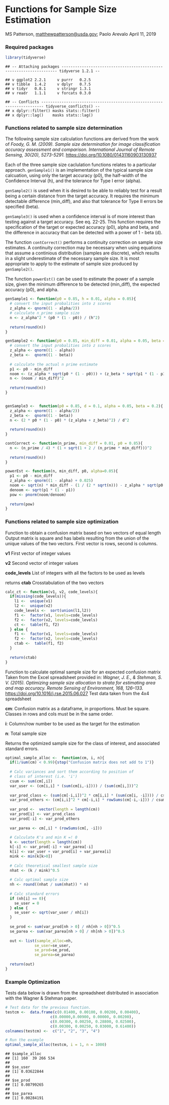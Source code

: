 Functions for Sample Size Estimation
================
MS Patterson, <matthewpatterson@usda.gov>; Paolo Arevalo
April 11, 2019

### Required packages

``` r
library(tidyverse)
```

    ## -- Attaching packages -------------------------------------------------------------------- tidyverse 1.2.1 --

    ## v ggplot2 2.2.1     v purrr   0.2.5
    ## v tibble  1.4.2     v dplyr   0.7.5
    ## v tidyr   0.8.1     v stringr 1.3.1
    ## v readr   1.1.1     v forcats 0.3.0

    ## -- Conflicts ----------------------------------------------------------------------- tidyverse_conflicts() --
    ## x dplyr::filter() masks stats::filter()
    ## x dplyr::lag()    masks stats::lag()

### Functions related to sample size determination

The following sample size calculation functions are derived from the work of *Foody, G. M. (2009). Sample size determination for image classification accuracy assessment and comparison. International Journal of Remote Sensing, 30(20), 5273-5291.* <https://doi.org/10.1080/01431160903130937>

Each of the three sample size caclulation functions relates to a particular approach. `genSample1()` is an implementation of the typical sample size calcuation, using only the target accuracy (p0), the half-width of the Confidence Interval (h), and the tolerance for Type I error (alpha).

`genSample2()` is used when it is desired to be able to reliably test for a result being a certain distance from the target accuracy. It requires the minimum detectable difference (min\_diff), and also that tolerance for Type II errors be specified (beta).

`genSample3()` is used when a confidence interval is of more interest than testing against a target accuracy. See eq. 22-25. This function requires the specification of the target or expected accuracy (p0), alpha and beta, and the difference in accuracy that can be detected with a power of 1 - beta (d).

The function `contCorrect()` performs a continuity correction on sample size estimates. A continuity correction may be necessary when using equations that assume a continious distribution (samples are discrete), which results in a slight underestimate of the necessary sample size. It is most appropriate to apply to the estimate of sample size produced by `genSample2()`.

The function `powerEst()` can be used to estimate the power of a sample size, given the minimum difference to be detected (min\_diff), the expected accuracy (p0), and alpha.

``` r
genSample1 <- function(p0 = 0.85, h = 0.01, alpha = 0.05){
  # convert the input probalities into z scores
  z_alpha <- qnorm((1 - alpha/2))
  # calculate n_prime sample size
  n <- z_alpha^2 * (p0 * (1 - p0)) / (h^2)
  
  return(round(n))
}

genSample2 <- function(p0 = 0.85, min_diff = 0.01, alpha = 0.05, beta = 0.2){
  # convert the input probalities into z scores
  z_alpha <- qnorm((1 - alpha))
  z_beta <-  qnorm((1 - beta))
  
  # calculate the actual n prime estimate 
  p1 <- p0 - min_diff
  noom <- (z_alpha * sqrt(p0 * (1 - p0))) + (z_beta * sqrt(p1 * (1 - p1)))
  n <- (noom / min_diff)^2
  
  return(round(n))
}


genSample3 <-  function(p0 = 0.85, d = 0.1, alpha = 0.05, beta = 0.2){
  z_alpha <- qnorm((1 - alpha/2))
  z_beta <-  qnorm((1 - beta))
  n <- (2 * p0 * (1 - p0) * (z_alpha + z_beta)^2) / d^2
  
  return(round(n))
}

contCorrect <- function(n_prime, min_diff = 0.01, p0 = 0.85){
  n <- (n_prime / 4) * (1 + sqrt(1 + 2 / (n_prime * min_diff)))^2
  
  return(round(n))
}

powerEst <- function(n, min_diff, p0, alpha=0.05){
  p1 <- p0 - min_diff
  z_alpha <- qnorm((1 - alpha) + 0.025)
  noom <- sqrt(n) * min_diff - (1 / (2 * sqrt(n))) - z_alpha * sqrt(p0 * min_diff)
  denoom <- sqrt(p1 * (1 - p1))
  pow <- pnorm(noom/denoom)
  
  return(pow)
}
```

### Functions related to sample size optimization

Function to obtain a confusion matrix based on two vectors of equal length Output matrix is square and has labels resulting from the union of the unique values of the two vectors. First vector is rows, second is columns.

**v1** First vector of integer values

**v2** Second vector of integer values

**code\_levels** List of integers with all the factors to be used as levels

returns **ctab** Crosstabulation of the two vectors

``` r
calc_ct <- function(v1, v2, code_levels){
  if(missing(code_levels)){
    l1 <-  unique(v1)  
    l2 <-  unique(v2)
    code_levels <-  sort(union(l1,l2))
    f1 <-  factor(v1, levels=code_levels)
    f2 <-  factor(v2, levels=code_levels)
    ct <-  table(f1, f2)
  } else { 
    f1 <-  factor(v1, levels=code_levels)
    f2 <-  factor(v2, levels=code_levels)
    ctab <-  table(f1, f2)
  }
  
  return(ctab)
}
```

Function to calculate optimal sample size for an expected confusion matrix Taken from the Excel spreadsheet provided in: *Wagner, J. E., & Stehman, S. V. (2015). Optimizing sample size allocation to strata for estimating area and map accuracy. Remote Sensing of Environment, 168, 126–133.* <https://doi.org/10.1016/j.rse.2015.06.027> Test data taken from the 4x4 spreadsheet

**cm**: Confusion matrix as a dataframe, in proportions. Must be square. Classes in rows and cols must be in the same order.

**i**: Column/row number to be used as the target for the estimation

**n**: Total sample size

Returns the optimized sample size for the class of interest, and associated standard errors.

``` r
optimal_sample_alloc <-  function(cm, i, n){
  if(1/sum(cm) < 0.99){stop("Confusion matrix does not add to 1")}
  
  # Calc variances and sort them according to position of
  # class of interest (i.e. 'i')
  csum <- sum(cm[,i])
  var_user <- (cm[i,i] * (sum(cm[i,-i]))) / (sum(cm[i,]))^2
  
  var_prod_class <- (sum(cm[-i,i])^2 * cm[i,i] * (sum(cm[i, -i]))) / csum^4
  var_prod_others <- (cm[i,i]^2 * cm[-i,i] * rowSums(cm[-i,-i])) / csum^4
  
  var_prod <-  vector(length = length(cm))
  var_prod[i] <- var_prod_class
  var_prod[-i] <- var_prod_others
  
  var_parea <- cm[,i] * (rowSums(cm[, -i]))
  
  # Calculate K's and min K =! 0
  k <- vector(length = length(cm))
  k[-i] <- var_prod[-i] + var_parea[-i]
  k[i] <- var_user + var_prod[i] + var_parea[i]
  mink <- min(k[k>0])
  
  # Calc theoretical smallest sample size
  nhat <- (k / mink)^0.5
  
  # Calc optimal sample size
  nh <- round((nhat / sum(nhat)) * n)
  
  # Calc standard errors
  if (nh[i] == 0){
    se_user = 0
  } else {
    se_user <- sqrt(var_user / nh[i])
  }
  
  se_prod <- sum(var_prod[nh > 0] / nh[nh > 0])^0.5
  se_parea <- sum(var_parea[nh > 0] / nh[nh > 0])^0.5
  
  out <- list(sample_alloc=nh, 
             se_user=se_user,
             se_prod=se_prod,
             se_parea=se_parea)
  
  return(out)
}
```

### Example Optimization

Tests data below is drawn from the spreadsheet distributed in association with the Wagner & Stehman paper.

``` r
# Test data for the previous function. 
testcm <-  data.frame(c(0.01400, 0.00100, 0.00200, 0.00400), 
                    c(0.00000,0.00900, 0.00000, 0.00200),
                    c(0.00300, 0.00250, 0.28800, 0.02500),
                    c(0.00300, 0.00250, 0.03000, 0.61400))
colnames(testcm) <-  c("1", "2", "3", "4")

# Run the example
optimal_sample_alloc(testcm, i = 1, n = 1000)
```

    ## $sample_alloc
    ## [1] 160  39 266 534
    ## 
    ## $se_user
    ## [1] 0.03622844
    ## 
    ## $se_prod
    ## [1] 0.08799265
    ## 
    ## $se_parea
    ## [1] 0.00284191
